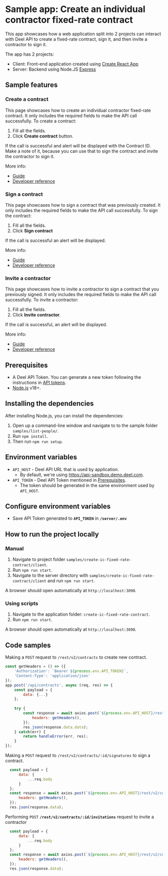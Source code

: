 # Sample app: Create an individual contractor fixed-rate contract

This app showcases how a web application split into 2 projects can interact with Deel API to create a fixed-rate contract, sign it, and then invite a contractor to sign it.

The app has 2 projects:

- Client: Front-end application created using [Create React App](https://create-react-app.dev/) 
- Server: Backend using Node.JS [Express](https://expressjs.com/)

## Sample features

### Create a contract

This page showcases how to create an individual contractor fixed-rate contract. It only includes the required fields to make the API call successfully. To create a contract:

1. Fill all the fields.
2. Click **Create contract** button.

If the call is successful and alert will be displayed with the Contract ID. Make a note of it, because you can use that to sign the contract and invite the contractor to sign it.

More info:

- [Guide](https://developer.deel.com/docs/create-contract-fixed-rate)
- [Developer reference](https://developer.deel.com/reference/createcontract)

### Sign a contract

This page showcases how to sign a contract that was previously created. It only includes the required fields to make the API call successfully. To sign the contract:

1. Fill all the fields.
2. Click **Sign contract**

If the call is successful an alert will be displayed.

More info:

- [Guide](https://developer.deel.com/docs/sign-contract)
- [Developer reference](https://developer.deel.com/reference/signcontract)

### Invite a contractor

This page showcases how to invite a contractor to sign a contract that you previously signed. It only includes the required fields to make the API call successfully. To invite a contractor:

1. Fill all the fields.
2. Click **Invite contractor**.

If the call is successful, an alert will be displayed.

More info:

- [Guide](https://developer.deel.com/docs/invite-contractor)
- [Developer reference](https://developer.deel.com/reference/invitetosigncontract)

## Prerequisites

- A Deel API Token. You can generate a new token following the instructions in [API tokens](https://developer.deel.com/docs/api-tokens-1).
- [Node.js](https://nodejs.org/en/download/package-manager) v18+.

## Installing the dependencies

After installing Node.js, you can install the dependencies:

1. Open up a command-line window and navigate to to the sample folder `samples/list-people/`.
2. Run `npm install`.
3. Then run `npm run setup`.

## Environment variables

- `API_HOST` - Deel API URL that is used by application.
  - By default, we're using https://api-sandbox.demo.deel.com.
- `API_TOKEN` - Deel API Token mentioned in [Prerequisites](#prerequisites).
  - The token should be generated in the same environment used by `API_HOST`.

## Configure environment variables

- Save API Token generated to **`API_TOKEN`** in **`/server/.env`**

## How to run the project locally

### Manual

1. Navigate to project folder `samples/create-ic-fixed-rate-contract/client`.
2. Run `npm run start`.
3. Navigate to the server directory with `samples/create-ic-fixed-rate-contract/client` and run `npm run start`.

A browser should open automatically at `http://localhost:3098`.

### Using scripts

1. Navigate to the application folder: `create-ic-fixed-rate-contract`.
2. Run `npm run start`.

A browser should open automatically at `http://localhost:3098`.

## Code samples

Making a `POST` request to `/rest/v2/contracts` to create new contract.

```javascript
const getHeaders = () => ({
    'Authorization': `Bearer ${process.env.API_TOKEN}`,
    'Content-Type': 'application/json'
});
app.post('/api/contracts', async (req, res) => {
    const payload = {
        data: {...}
    };
    
    try {
        const response = await axios.post(`${process.env.API_HOST}/rest/v2/contracts`, payload, {
            headers: getHeaders(),
        });
        res.json(response.data.data);
    } catch(err) {
        return handleError(err, res);
    }
});
```

Making a `POST` request to `/rest/v2/contracts/:id/signatures` to sign a contract.

```javascript
  const payload = {
      data: {
          ...req.body
      }
  };
  const response = await axios.post(`${process.env.API_HOST}/rest/v2/contracts/${req.params.id}/signatures`, payload, {
      headers: getHeaders(),
  });
  res.json(response.data);
```

Performing `POST` **`/rest/v2/contracts/:id/invitations`** request to invite a contractor
```javascript
  const payload = {
      data: {
          ...req.body
      }
  };
  const response = await axios.post(`${process.env.API_HOST}/rest/v2/contracts/${req.params.id}/invitations`, payload, {
      headers: getHeaders(),
  });
  res.json(response.data);
```
